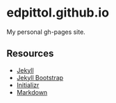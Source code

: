 edpittol.github.io
==================

My personal gh-pages site.


Resources
---------

* [Jekyll](http://jekyllrb.com/)
* [Jekyll Bootstrap](http://jekyllbootstrap.com/)
* [Initializr](http://www.initializr.com/)
* [Markdown](http://daringfireball.net/projects/markdown/)
